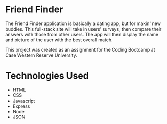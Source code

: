 # Friend Finder
 
The Friend Finder application is basically a dating app, but for makin' new buddies. This full-stack site will take in users' surveys, then compare their answers with those from other users. The app will then display the name and picture of the user with the best overall match.

This project was created as an assignment for the Coding Bootcamp at Case Western Reserve University.

# Technologies Used

* HTML
* CSS
* Javascript
* Express
* Node
* JSON